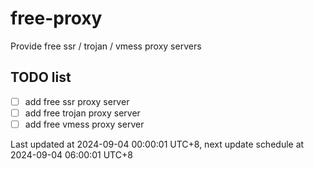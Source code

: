 
# free-proxy
Provide free ssr / trojan / vmess proxy servers


## TODO list
- [ ] add free ssr proxy server
- [ ] add free trojan proxy server
- [ ] add free vmess proxy server

Last updated at 2024-09-04 00:00:01 UTC+8, next update schedule at 2024-09-04 06:00:01 UTC+8


